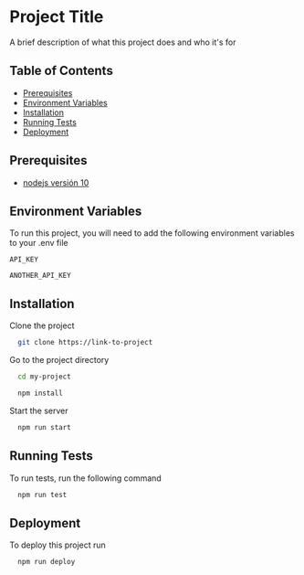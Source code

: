 
# Project Title

A brief description of what this project does and who it's for


## Table of Contents

* [Prerequisites](#prerequisites)
* [Environment Variables](#environment-variables)
* [Installation](#installation)
* [Running Tests](#running-tests)
* [Deployment](#deployment)


## Prerequisites

* [nodejs versión 10](http://www.google.com)


## Environment Variables

To run this project, you will need to add the following environment variables to your .env file

`API_KEY`

`ANOTHER_API_KEY`


## Installation

Clone the project

```bash
  git clone https://link-to-project
```

Go to the project directory

```bash
  cd my-project
```

```bash
  npm install
```

Start the server

```bash
  npm run start
```

## Running Tests

To run tests, run the following command

```bash
  npm run test
```


## Deployment

To deploy this project run

```bash
  npm run deploy
```


